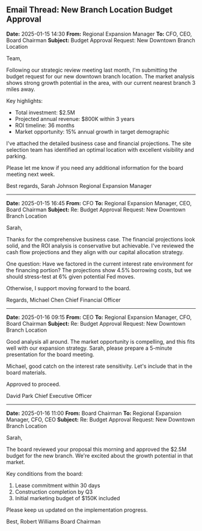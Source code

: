 ## Email Thread: New Branch Location Budget Approval

**Date:** 2025-01-15 14:30
**From:** Regional Expansion Manager
**To:** CFO, CEO, Board Chairman
**Subject:** Budget Approval Request: New Downtown Branch Location

Team,

Following our strategic review meeting last month, I'm submitting the budget request for our new downtown branch location. The market analysis shows strong growth potential in the area, with our current nearest branch 3 miles away.

Key highlights:
- Total investment: $2.5M
- Projected annual revenue: $800K within 3 years
- ROI timeline: 36 months
- Market opportunity: 15% annual growth in target demographic

I've attached the detailed business case and financial projections. The site selection team has identified an optimal location with excellent visibility and parking.

Please let me know if you need any additional information for the board meeting next week.

Best regards,
Sarah Johnson
Regional Expansion Manager

---

**Date:** 2025-01-15 16:45
**From:** CFO
**To:** Regional Expansion Manager, CEO, Board Chairman
**Subject:** Re: Budget Approval Request: New Downtown Branch Location

Sarah,

Thanks for the comprehensive business case. The financial projections look solid, and the ROI analysis is conservative but achievable. I've reviewed the cash flow projections and they align with our capital allocation strategy.

One question: Have we factored in the current interest rate environment for the financing portion? The projections show 4.5% borrowing costs, but we should stress-test at 6% given potential Fed moves.

Otherwise, I support moving forward to the board.

Regards,
Michael Chen
Chief Financial Officer

---

**Date:** 2025-01-16 09:15
**From:** CEO
**To:** Regional Expansion Manager, CFO, Board Chairman
**Subject:** Re: Budget Approval Request: New Downtown Branch Location

Good analysis all around. The market opportunity is compelling, and this fits well with our expansion strategy. Sarah, please prepare a 5-minute presentation for the board meeting.

Michael, good catch on the interest rate sensitivity. Let's include that in the board materials.

Approved to proceed.

David Park
Chief Executive Officer

---

**Date:** 2025-01-16 11:00
**From:** Board Chairman
**To:** Regional Expansion Manager, CFO, CEO
**Subject:** Re: Budget Approval Request: New Downtown Branch Location

Sarah,

The board reviewed your proposal this morning and approved the $2.5M budget for the new branch. We're excited about the growth potential in that market.

Key conditions from the board:
1. Lease commitment within 30 days
2. Construction completion by Q3
3. Initial marketing budget of $150K included

Please keep us updated on the implementation progress.

Best,
Robert Williams
Board Chairman